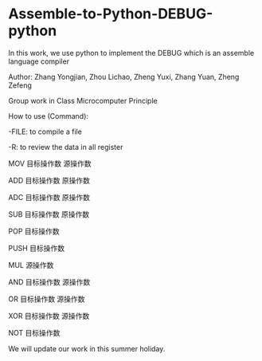 # Assemble-to-Python-DEBUG-python
In this work, we use python to implement the DEBUG which is an assemble language compiler


Author: Zhang Yongjian, Zhou Lichao, Zheng Yuxi, Zhang Yuan, Zheng Zefeng

Group work in Class Microcomputer Principle


How to use (Command):


-FILE: to compile a file

-R: to review the data in all register

MOV 目标操作数 源操作数

ADD 目标操作数 原操作数

ADC 目标操作数 原操作数

SUB 目标操作数 原操作数

POP 目标操作数

PUSH 目标操作数

MUL 源操作数

AND 目标操作数 源操作数

OR 目标操作数 源操作数

XOR 目标操作数 源操作数

NOT 目标操作数


We will update our work in this summer holiday.
